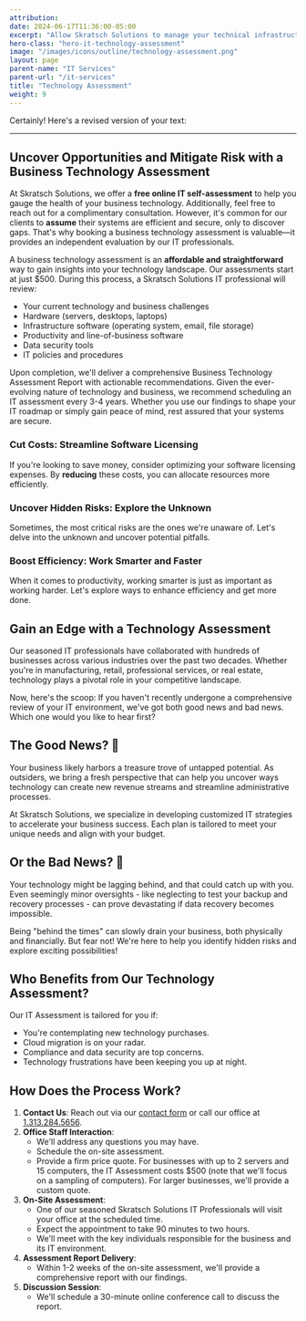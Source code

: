 ```yaml
---
attribution:
date: 2024-06-17T11:36:00-05:00
excerpt: "Allow Skratsch Solutions to manage your technical infrastructure so you can focus on your core business"
hero-class: "hero-it-technology-assessment"
image: "/images/icons/outline/technology-assessment.png"
layout: page
parent-name: "IT Services"
parent-url: "/it-services"
title: "Technology Assessment"
weight: 9
---
```


Certainly! Here's a revised version of your text:

---

## Uncover Opportunities and Mitigate Risk with a Business Technology Assessment

At Skratsch Solutions, we offer a **free online IT self-assessment** to help you gauge the health of your business technology. Additionally, feel free to reach out for a complimentary consultation. However, it's common for our clients to **assume** their systems are efficient and secure, only to discover gaps. That's why booking a business technology assessment is valuable—it provides an independent evaluation by our IT professionals.

A business technology assessment is an **affordable and straightforward** way to gain insights into your technology landscape. Our assessments start at just $500. During this process, a Skratsch Solutions IT professional will review:

- Your current technology and business challenges
- Hardware (servers, desktops, laptops)
- Infrastructure software (operating system, email, file storage)
- Productivity and line-of-business software
- Data security tools
- IT policies and procedures

Upon completion, we'll deliver a comprehensive Business Technology Assessment Report with actionable recommendations. Given the ever-evolving nature of technology and business, we recommend scheduling an IT assessment every 3-4 years. Whether you use our findings to shape your IT roadmap or simply gain peace of mind, rest assured that your systems are secure.

### Cut Costs: Streamline Software Licensing

If you're looking to save money, consider optimizing your software licensing expenses. By **reducing** these costs, you can allocate resources more efficiently.

### Uncover Hidden Risks: Explore the Unknown

Sometimes, the most critical risks are the ones we're unaware of. Let's delve into the unknown and uncover potential pitfalls.

### Boost Efficiency: Work Smarter and Faster

When it comes to productivity, working smarter is just as important as working harder. Let's explore ways to enhance efficiency and get more done.

## Gain an Edge with a Technology Assessment

Our seasoned IT professionals have collaborated with hundreds of businesses across various industries over the past two decades. Whether you're in manufacturing, retail, professional services, or real estate, technology plays a pivotal role in your competitive landscape.

Now, here's the scoop: If you haven't recently undergone a comprehensive review of your IT environment, we've got both good news and bad news. Which one would you like to hear first?

## The Good News? 🌟

Your business likely harbors a treasure trove of untapped potential. As outsiders, we bring a fresh perspective that can help you uncover ways technology can create new revenue streams and streamline administrative processes.

At Skratsch Solutions, we specialize in developing customized IT strategies to accelerate your business success. Each plan is tailored to meet your unique needs and align with your budget.

## Or the Bad News? 😬

Your technology might be lagging behind, and that could catch up with you. Even seemingly minor oversights - like neglecting to test your backup and recovery processes - can prove devastating if data recovery becomes impossible.

Being "behind the times" can slowly drain your business, both physically and financially. But fear not! We're here to help you identify hidden risks and explore exciting possibilities!

## Who Benefits from Our Technology Assessment?

Our IT Assessment is tailored for you if:

- You're contemplating new technology purchases.
- Cloud migration is on your radar.
- Compliance and data security are top concerns.
- Technology frustrations have been keeping you up at night.

## How Does the Process Work?

1. **Contact Us**: Reach out via our [contact form](/contact) or call our office at [1.313.284.5656](tel:+13132845656).
2. **Office Staff Interaction**:
    - We'll address any questions you may have.
    - Schedule the on-site assessment.
    - Provide a firm price quote. For businesses with up to 2 servers and 15 computers, the IT Assessment costs $500 (note that we'll focus on a sampling of computers). For larger businesses, we'll provide a custom quote.
3. **On-Site Assessment**:
    - One of our seasoned Skratsch Solutions IT Professionals will visit your office at the scheduled time.
    - Expect the appointment to take 90 minutes to two hours.
    - We'll meet with the key individuals responsible for the business and its IT environment.
4. **Assessment Report Delivery**:
    - Within 1-2 weeks of the on-site assessment, we'll provide a comprehensive report with our findings.
5. **Discussion Session**:
    - We'll schedule a 30-minute online conference call to discuss the report.
